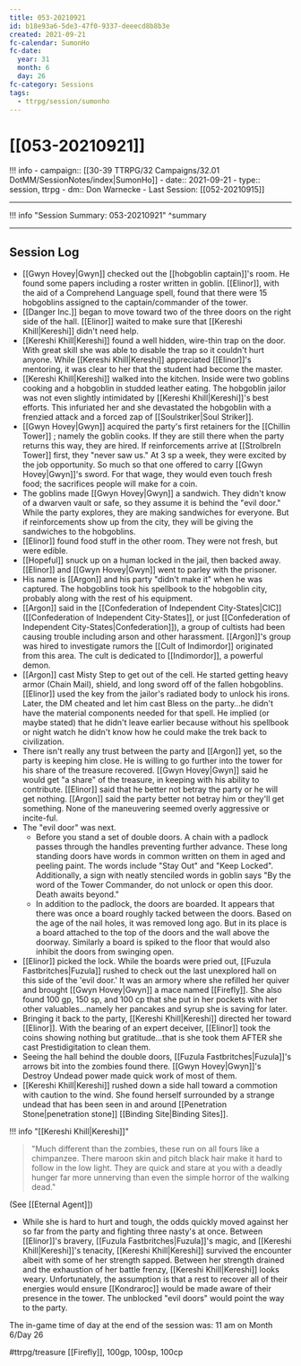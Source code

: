 ```yaml
---
title: 053-20210921
id: b18e93a6-5de3-47f0-9337-deeecd8b8b3e
created: 2021-09-21
fc-calendar: SumonHo
fc-date:
  year: 31
  month: 6
  day: 26
fc-category: Sessions
tags:
  - ttrpg/session/sumonho
---
```


# [[053-20210921]]

!!! info
    - campaign:: [[30-39 TTRPG/32 Campaigns/32.01 DotMM/SessionNotes/index|SumonHo]]
    - date:: 2021-09-21
    - type:: session, ttrpg
    - dm:: Don Warnecke
    - Last Session: [[052-20210915]]


---

!!! info "Session Summary: 053-20210921"
    ^summary

---

## Session Log


- [[Gwyn Hovey|Gwyn]] checked out the [[hobgoblin captain]]'s room. He found some papers including a roster written in goblin. [[Elinor]], with the aid of a Comprehend Language spell, found that there were 15 hobgoblins assigned to the captain/commander of the tower.
- [[Danger Inc.]]  began to move toward two of the three doors on the right side of the hall. [[Elinor]] waited to make sure that [[Kereshi Khill|Kereshi]] didn't need help.
- [[Kereshi Khill|Kereshi]] found a well hidden, wire-thin trap on the door. With great skill she was able to disable the trap so it couldn't hurt anyone. While [[Kereshi Khill|Kereshi]] appreciated [[Elinor]]'s mentoring, it was clear to her that the student had become the master.
- [[Kereshi Khill|Kereshi]] walked into the kitchen. Inside were two goblins cooking and a hobgoblin in studded leather eating. The hobgoblin jailor was not even slightly intimidated by [[Kereshi Khill|Kereshi]]'s best efforts. This infuriated her and she devastated the hobgoblin with a frenzied attack and a forced zap of [[Soulstriker|Soul Striker]].
- [[Gwyn Hovey|Gwyn]] acquired the party's first retainers for the [[Chillin Tower]] ; namely the goblin cooks. If they are still there when the party returns this way, they are hired. If reinforcements arrive at [[Strolbreln Tower]] first, they "never saw us." At 3 sp a week, they were excited by the job opportunity. So much so that one offered to carry [[Gwyn Hovey|Gwyn]]'s sword. For that wage, they would even touch fresh food; the sacrifices people will make for a coin.
- The goblins made [[Gwyn Hovey|Gwyn]] a sandwich. They didn't know of a dwarven vault or safe, so they assume it is behind the "evil door." While the party explores, they are making sandwiches for everyone. But if reinforcements show up from the city, they will be giving the sandwiches to the hobgoblins.
- [[Elinor]] found food stuff in the other room. They were not fresh, but were edible.
- [[Hopeful]] snuck up on a human locked in the jail, then backed away. [[Elinor]] and [[Gwyn Hovey|Gwyn]] went to parley with the prisoner.
- His name is [[Argon]] and his party "didn't make it" when he was captured. The hobgoblins took his spellbook to the hobgoblin city, probably along with the rest of his equipment.
- [[Argon]] said in the [[Confederation of Independent City-States|CIC]] ([[Confederation of Independent City-States]], or just [[Confederation of Independent City-States|Confederation]]), a group of cultists had been causing trouble including arson and other harassment. [[Argon]]'s group was hired to investigate rumors the [[Cult of Indimordor]] originated from this area. The cult is dedicated to [[Indimordor]], a powerful demon.
- [[Argon]] cast Misty Step to get out of the cell. He started getting heavy armor (Chain Mail), shield, and long sword off of the fallen hobgoblins. [[Elinor]] used the key from the jailor's radiated body to unlock his irons. Later, the DM cheated and let him cast Bless on the party…he didn't have the material components needed for that spell. He implied (or maybe stated) that he didn't leave earlier because without his spellbook or night watch he didn't know how he could make the trek back to civilization.
- There isn't really any trust between the party and [[Argon]] yet, so the party is keeping him close. He is willing to go further into the tower for his share of the treasure recovered. [[Gwyn Hovey|Gwyn]] said he would get "a share" of the treasure, in keeping with his ability to contribute. [[Elinor]] said that he better not betray the party or he will get nothing. [[Argon]] said the party better not betray him or they'll get something. None of the maneuvering seemed overly aggressive or incite-ful.
- The "evil door" was next.
    - Before you stand a set of double doors. A chain with a padlock passes through the handles preventing further advance. These long standing doors have words in common written on them in aged and peeling paint. The words include "Stay Out" and "Keep Locked". Additionally, a sign with neatly stenciled words in goblin says "By the word of the Tower Commander, do not unlock or open this door. Death awaits beyond."
    - In addition to the padlock, the doors are boarded. It appears that there was once a board roughly tacked between the doors. Based on the age of the nail holes, it was removed long ago. But in its place is a board attached to the top of the doors and the wall above the doorway. Similarly a board is spiked to the floor that would also inhibit the doors from swinging open.
- [[Elinor]] picked the lock. While the boards were pried out, [[Fuzula Fastbritches|Fuzula]] rushed to check out the last unexplored hall on this side of the 'evil door.' It was an armory where she refilled her quiver and brought [[Gwyn Hovey|Gwyn]] a mace named [[Firefly]]. She also found 100 gp, 150 sp, and 100 cp that she put in her pockets with her other valuables…namely her pancakes and syrup she is saving for later.
- Bringing it back to the party, [[Kereshi Khill|Kereshi]] directed her toward [[Elinor]]. With the bearing of an expert deceiver, [[Elinor]] took the coins showing nothing but gratitude…that is she took them AFTER she cast Prestidigitation to clean them.
- Seeing the hall behind the double doors, [[Fuzula Fastbritches|Fuzula]]'s arrows bit into the zombies found there. [[Gwyn Hovey|Gwyn]]'s Destroy Undead power made quick work of most of them.
- [[Kereshi Khill|Kereshi]] rushed down a side hall toward a commotion with caution to the wind. She found herself surrounded by a strange undead that has been seen in and around [[Penetration Stone|penetration stone]] [[Binding Site|Binding Sites]]. 
  
!!! info "[[Kereshi Khill|Kereshi]]"
>"Much different than the zombies, these run on all fours like a chimpanzee. There maroon skin and pitch black hair make it hard to follow in the low light. They are quick and stare at you with a deadly hunger far more unnerving than even the simple horror of the walking dead."

(See [[Eternal Agent]])

- While she is hard to hurt and tough, the odds quickly moved against her so far from the party and fighting three nasty's at once. Between [[Elinor]]'s bravery, [[Fuzula Fastbritches|Fuzula]]'s magic, and [[Kereshi Khill|Kereshi]]'s tenacity, [[Kereshi Khill|Kereshi]] survived the encounter albeit with some of her strength sapped. Between her strength drained and the exhaustion of her battle frenzy, [[Kereshi Khill|Kereshi]] looks weary. Unfortunately, the assumption is that a rest to recover all of their energies would ensure [[Kondraroc]] would be made aware of their presence in the tower. The unblocked "evil doors" would point the way to the party.     

The in-game time of day at the end of the session was: 11 am on Month 6/Day 26

#ttrpg/treasure [[Firefly]], 100gp, 100sp, 100cp
